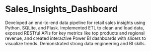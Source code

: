 # Sales_Insights_Dashboard
Developed an end-to-end data pipeline for retail sales insights using Python, SQLite, and Flask. Implemented ETL to clean and load data, exposed RESTful APIs for key metrics like top products and regional revenue, and created interactive Power BI dashboards with slicers to visualize trends. Demonstrated strong data engineering and BI skills.
